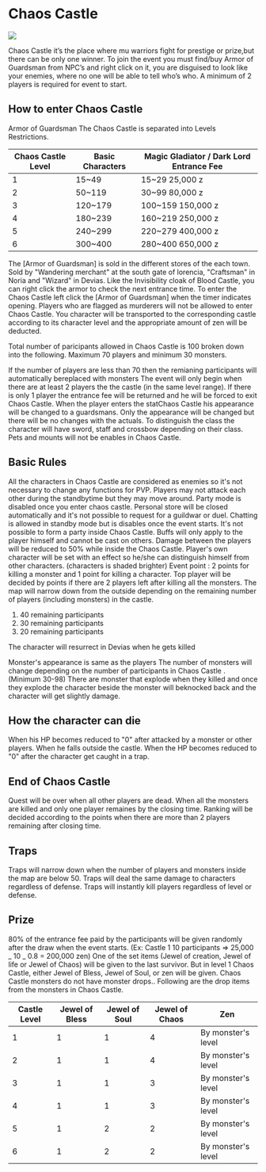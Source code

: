 # Chaos Castle

![](public/img/events/chaos-castle/chaos-castle-inside.jpg)

Chaos Castle it’s the place where mu warriors fight for prestige or prize,but there can be only one winner. To join the event you must find/buy Armor of Guardsman from NPC’s and right click on it, you are disguised to look like your enemies, where no one will be able to tell who’s who. A minimum of 2 players is required for event to start.

## How to enter Chaos Castle

Armor of Guardsman The Chaos Castle is separated into Levels Restrictions.

| Chaos Castle Level | Basic Characters | Magic Gladiator / Dark Lord Entrance Fee |
| ------------------ | ---------------- | ---------------------------------------- |
| 1                  | 15~49            | 15~29 25,000 z                           |
| 2                  | 50~119           | 30~99 80,000 z                           |
| 3                  | 120~179          | 100~159 150,000 z                        |
| 4                  | 180~239          | 160~219 250,000 z                        |
| 5                  | 240~299          | 220~279 400,000 z                        |
| 6                  | 300~400          | 280~400 650,000 z                        |

The [Armor of Guardsman] is sold in the different stores of the each town.
Sold by "Wandering merchant" at the south gate of lorencia, "Craftsman" in Noria and "Wizard" in Devias.
Like the Invisibility cloak of Blood Castle, you can right click the armor to check the next entrance time.
To enter the Chaos Castle left click the [Armor of Guardsman] when the timer indicates opening.
Players who are flagged as murderers will not be allowed to enter Chaos Castle.
You character will be transported to the corresponding castle according to its character level and the appropriate amount of zen will be deducted.

Total number of paricipants allowed in Chaos Castle is 100 broken down into the following.
Maximum 70 players and minimum 30 monsters.

If the number of players are less than 70 then the remianing participants will automatically bereplaced with monsters
The event will only begin when there are at least 2 players the the castle (in the same level range). If there is only 1 player the entrance fee will be returned and he will be forced to exit Chaos Castle.
When the player enters the statChaos Castle his appearance will be changed to a guardsmans.
Only the appearance will be changed but there will be no changes with the actuals.
To distinguish the class the character will have sword, staff and crossbow depending on their class.
Pets and mounts will not be enables in Chaos Castle.

## Basic Rules

All the characters in Chaos Castle are considered as enemies so it's not necessary to change any functions for PVP.
Players may not attack each other during the standbytime but they may move around.
Party mode is disabled once you enter chaos castle.
Personal store will be closed automatically and it's not possible to request for a guildwar or duel.
Chatting is allowed in standby mode but is disables once the event starts.
It's not possible to form a party inside Chaos Castle.
Buffs will only apply to the player himself and cannot be cast on others.
Damage between the players will be reduced to 50% while inside the Chaos Castle.
Player's own character will be set with an effect so he/she can distinguish himself from other characters. (characters is shaded brighter)
Event point : 2 points for killing a monster and 1 point for killing a character.
Top player will be decided by points if there are 2 players left after killing all the monsters.
The map will narrow down from the outside depending on the remaining number of players (including monsters) in the castle.

1. 40 remaining participants
2. 30 remaining participants
3. 20 remaining participants

The character will resurrect in Devias when he gets killed

Monster's appearance is same as the players
The number of monsters will change depending on the number of participants in Chaos
Castle . (Minimum 30-98)
There are monster that explode when they killed and once they explode the character beside the monster will beknocked back and the character will get slightly damage.

## How the character can die

When his HP becomes reduced to "0" after attacked by a monster or other players.
When he falls outside the castle.
When the HP becomes reduced to "0" after the character get caught in a trap.

## End of Chaos Castle

Quest will be over when all other players are dead.
When all the monsters are killed and only one player remaines by the closing time.
Ranking will be decided according to the points when there are more than 2 players remaining after closing time.

## Traps

Traps will narrow down when the number of players and monsters inside the map are below 50.
Traps will deal the same damage to characters regardless of defense.
Traps will instantly kill players regardless of level or defense.

## Prize

80% of the entrance fee paid by the participants will be given randomly after the draw when the event starts. (Ex: Castle 1 10 participants => 25,000 _ 10 _ 0.8 = 200,000 zen)
One of the set items (Jewel of creation, Jewel of life or Jewel of Chaos) will be given to the last survivor. But in level 1 Chaos Castle, either Jewel of Bless, Jewel of Soul, or zen will be given.
Chaos Castle monsters do not have monster drops..
Following are the drop items from the monsters in Chaos Castle.

| Castle Level | Jewel of Bless | Jewel of Soul | Jewel of Chaos | Zen                |
| ------------ | -------------- | ------------- | -------------- | ------------------ |
| 1            | 1              | 1             | 4              | By monster's level |
| 2            | 1              | 1             | 4              | By monster's level |
| 3            | 1              | 1             | 3              | By monster's level |
| 4            | 1              | 1             | 3              | By monster's level |
| 5            | 1              | 2             | 2              | By monster's level |
| 6            | 1              | 2             | 2              | By monster's level |

<!-- http://web.archive.org/web/20120113024226/http://www.muchina.com/02_guide/gamesystem/xt_10_2.htm -->
